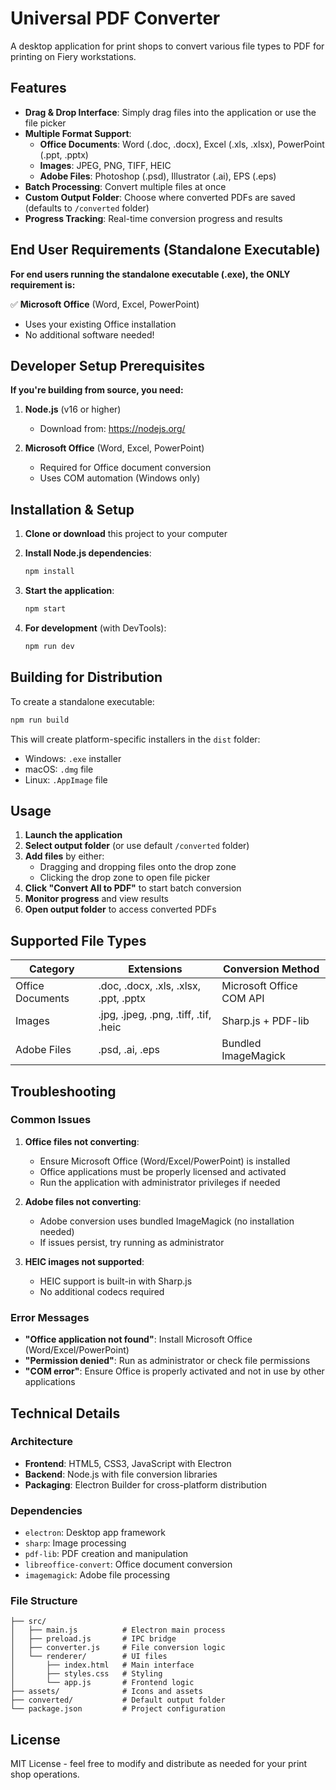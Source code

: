 # Universal PDF Converter

A desktop application for print shops to convert various file types to PDF for printing on Fiery workstations.

## Features

- **Drag & Drop Interface**: Simply drag files into the application or use the file picker
- **Multiple Format Support**:
  - **Office Documents**: Word (.doc, .docx), Excel (.xls, .xlsx), PowerPoint (.ppt, .pptx)
  - **Images**: JPEG, PNG, TIFF, HEIC
  - **Adobe Files**: Photoshop (.psd), Illustrator (.ai), EPS (.eps)
- **Batch Processing**: Convert multiple files at once
- **Custom Output Folder**: Choose where converted PDFs are saved (defaults to `/converted` folder)
- **Progress Tracking**: Real-time conversion progress and results

## End User Requirements (Standalone Executable)

**For end users running the standalone executable (.exe), the ONLY requirement is:**

✅ **Microsoft Office** (Word, Excel, PowerPoint)
- Uses your existing Office installation
- No additional software needed!

## Developer Setup Prerequisites

**If you're building from source, you need:**

1. **Node.js** (v16 or higher)
	- Download from: https://nodejs.org/

2. **Microsoft Office** (Word, Excel, PowerPoint)
	- Required for Office document conversion
	- Uses COM automation (Windows only)

## Installation & Setup

1. **Clone or download** this project to your computer

2. **Install Node.js dependencies**:
	```bash
	npm install
	```

3. **Start the application**:
	```bash
	npm start
	```

4. **For development** (with DevTools):
	```bash
	npm run dev
	```

## Building for Distribution

To create a standalone executable:

```bash
npm run build
```

This will create platform-specific installers in the `dist` folder:
- Windows: `.exe` installer
- macOS: `.dmg` file
- Linux: `.AppImage` file

## Usage

1. **Launch the application**
2. **Select output folder** (or use default `/converted` folder)
3. **Add files** by either:
	- Dragging and dropping files onto the drop zone
	- Clicking the drop zone to open file picker
4. **Click "Convert All to PDF"** to start batch conversion
5. **Monitor progress** and view results
6. **Open output folder** to access converted PDFs

## Supported File Types

| Category | Extensions | Conversion Method |
|----------|------------|-------------------|
| Office Documents | .doc, .docx, .xls, .xlsx, .ppt, .pptx | Microsoft Office COM API |
| Images | .jpg, .jpeg, .png, .tiff, .tif, .heic | Sharp.js + PDF-lib |
| Adobe Files | .psd, .ai, .eps | Bundled ImageMagick |

## Troubleshooting

### Common Issues

1. **Office files not converting**:
	- Ensure Microsoft Office (Word/Excel/PowerPoint) is installed
	- Office applications must be properly licensed and activated
	- Run the application with administrator privileges if needed

2. **Adobe files not converting**:
	- Adobe conversion uses bundled ImageMagick (no installation needed)
	- If issues persist, try running as administrator

3. **HEIC images not supported**:
	- HEIC support is built-in with Sharp.js
	- No additional codecs required

### Error Messages

- **"Office application not found"**: Install Microsoft Office (Word/Excel/PowerPoint)
- **"Permission denied"**: Run as administrator or check file permissions
- **"COM error"**: Ensure Office is properly activated and not in use by other applications

## Technical Details

### Architecture
- **Frontend**: HTML5, CSS3, JavaScript with Electron
- **Backend**: Node.js with file conversion libraries
- **Packaging**: Electron Builder for cross-platform distribution

### Dependencies
- `electron`: Desktop app framework
- `sharp`: Image processing
- `pdf-lib`: PDF creation and manipulation
- `libreoffice-convert`: Office document conversion
- `imagemagick`: Adobe file processing

### File Structure
```
├── src/
│   ├── main.js          # Electron main process
│   ├── preload.js       # IPC bridge
│   ├── converter.js     # File conversion logic
│   └── renderer/        # UI files
│       ├── index.html   # Main interface
│       ├── styles.css   # Styling
│       └── app.js       # Frontend logic
├── assets/              # Icons and assets
├── converted/           # Default output folder
└── package.json         # Project configuration
```

## License

MIT License - feel free to modify and distribute as needed for your print shop operations.